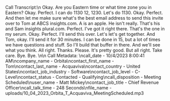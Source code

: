 Call Transcript:\n Okay. Are you Eastern time or what time zone you in Eastern? Okay. Perfect. I can do 1130 12, 1230. Let's do 1130. Okay. Perfect. And then let me make sure what's the best email address to send this invite over to Tom at ABCS insights.com. A is an apple. He isn't really. That's his and Sam insights plural.com. Perfect. I've got it right there. That's the one in my serum. Okay. Perfect. I'll send this over. Let's let's get together. And Tom, okay. I'll send it for 30 minutes. I can be done in 15, but a lot of times we have questions and stuff. So I'll build that buffer in there. And we'll see what you think. All right. Thanks. Please. It's pretty good. But all right. Take care. Bye. Bye. \n\n Call Metadata: \ncall_date - 10/4/2023 8:00:41 AM\ncompany_name - Orbita\ncontact_first_name - Tom\ncontact_last_name - Acquaviva\ncontact_country - United States\ncontact_job_industry - Software\ncontact_job_level - C-Level\ncontact_status - Contacted - Qualifying\ncall_disposition - Meeting Scheduled\nuser_name - Matt Mickey\ncontact_job_title - Chief Revenue Officer\ncall_talk_time - 248 Seconds\nfile_name - uploads/10_04_2023_Orbita_T_Acquaviva_MeetingScheduled.mp3
